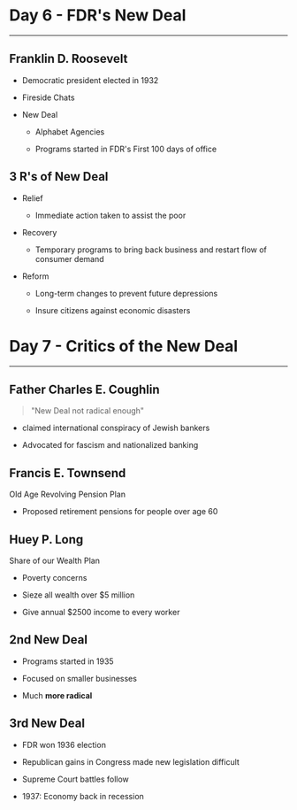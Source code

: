 # Day 6 - FDR's New Deal

---

## Franklin D. Roosevelt

- Democratic president elected in 1932

- Fireside Chats

- New Deal
  
  - Alphabet Agencies
  
  - Programs started in FDR's First 100 days of office

## 3 R's of New Deal

- Relief
  
  - Immediate action taken to assist the poor

- Recovery
  
  - Temporary programs to bring back business and restart flow of consumer demand

- Reform
  
  - Long-term changes to prevent future depressions
  
  - Insure citizens against economic disasters



# Day 7 - Critics of the New Deal

---

## Father Charles E. Coughlin

> "New Deal not radical enough"

- claimed international conspiracy of Jewish bankers

- Advocated for fascism and nationalized banking

## Francis E. Townsend

Old Age Revolving Pension Plan

- Proposed retirement pensions for people over age 60

## Huey P. Long

Share of our Wealth Plan

- Poverty concerns

- Sieze all wealth over $5 million

- Give annual $2500 income to every worker

## 2nd New Deal

- Programs started in 1935

- Focused on smaller businesses

- Much **more radical**

## 3rd New Deal

- FDR won 1936 election

- Republican gains in Congress made new legislation difficult

- Supreme Court battles follow

- 1937: Economy back in recession


